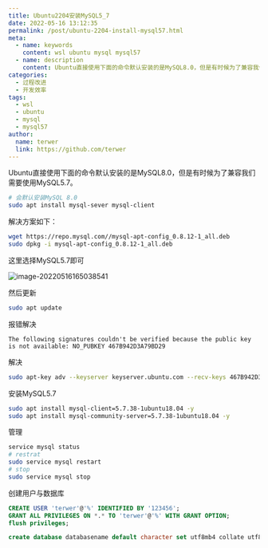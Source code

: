 ```yaml
---
title: Ubuntu2204安装MySQL5_7
date: 2022-05-16 13:12:35
permalink: /post/ubuntu-2204-install-mysql57.html
meta:
  - name: keywords
    content: wsl ubuntu mysql mysql57
  - name: description
    content: Ubuntu直接使用下面的命令默认安装的是MySQL8.0，但是有时候为了兼容我们需要使用MySQL5.7。
categories:
  - 过程改进
  - 开发效率
tags:
  - wsl
  - ubuntu
  - mysql
  - mysql57
author: 
  name: terwer
  link: https://github.com/terwer
---
```

Ubuntu直接使用下面的命令默认安装的是MySQL8.0，但是有时候为了兼容我们需要使用MySQL5.7。

```bash
# 会默认安装MySQL 8.0
sudo apt install mysql-sever mysql-client
```

解决方案如下：

```bash
wget https://repo.mysql.com//mysql-apt-config_0.8.12-1_all.deb
sudo dpkg -i mysql-apt-config_0.8.12-1_all.deb
```

这里选择MySQL5.7即可

![image-20220516165038541](https://cdn.jsdelivr.net/gh/terwer/upload@main/img/image-20220516165038541.png)

然后更新

```bash
sudo apt update
```

报错解决

```
The following signatures couldn't be verified because the public key is not available: NO_PUBKEY 467B942D3A79BD29
```

解决

```bash
sudo apt-key adv --keyserver keyserver.ubuntu.com --recv-keys 467B942D3A79BD29
```

安装MySQL5.7

```bash
sudo apt install mysql-client=5.7.38-1ubuntu18.04 -y
sudo apt install mysql-community-server=5.7.38-1ubuntu18.04 -y
```

管理

```bash
service mysql status
# restrat
sudo service mysql restart
# stop
sudo service mysql stop
```

创建用户与数据库

```sql
CREATE USER 'terwer'@'%' IDENTIFIED BY '123456';
GRANT ALL PRIVILEGES ON *.* TO 'terwer'@'%' WITH GRANT OPTION;
flush privileges;

create database databasename default character set utf8mb4 collate utf8mb4_general_ci;
```

